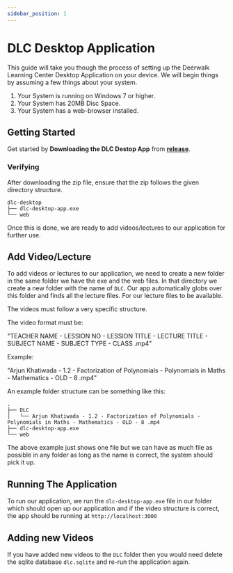 ```yaml
---
sidebar_position: 1
---
```


# DLC Desktop Application

This guide will take you though the process of setting up the Deerwalk Learning Center Desktop Application on your device.
We will begin things by assuming a few things about your system.

1. Your System is running on Windows 7 or higher.
2. Your System has 20MB Disc Space.
3. Your System has a web-browser installed.

## Getting Started

Get started by **Downloading the DLC Destop App** from **[release](https://github.com/deerwalkrnd/dlc-desktop-app/releases)**.

### Verifying

After downloading the zip file, ensure that the zip follows the given directory structure.

```
dlc-desktop
├── dlc-desktop-app.exe
└── web
```
Once this is done, we are ready to add videos/lectures to our application for further use.

## Add Video/Lecture

To add videos or lectures to our application, we need to create a new folder in the same folder we have the exe and the web files. In that directory we create a new folder with the name of `DLC`. Our app automatically globs over this folder and finds all the lecture files. For our lecture files to be available.

The videos must follow a very specific structure.


The video format must be: 

"TEACHER NAME - LESSION NO - LESSION TITLE - LECTURE TITLE - SUBJECT NAME - SUBJECT TYPE - CLASS .mp4"

Example:

"Arjun Khatiwada - 1.2 - Factorization of Polynomials - Polynomials in Maths - Mathematics - OLD - 8 .mp4"

An example folder structure can be something like this:

```
.
├── DLC
│   └── Arjun Khatiwada - 1.2 - Factorization of Polynomials - Polynomials in Maths - Mathematics - OLD - 8 .mp4
├── dlc-desktop-app.exe
└── web
```

The above example just shows one file but we can have as much file as possible in any folder as long as the name is correct, the system should pick it up.


## Running The Application
To run our application, we run the `dlc-desktop-app.exe` file in our folder which should open up our application and if the video structure is correct, the app should be running at `http://localhost:3000` 


## Adding new Videos
If you have added new videos to the `DLC` folder then you would need delete the sqlite database `dlc.sqlite` and re-run the application again.